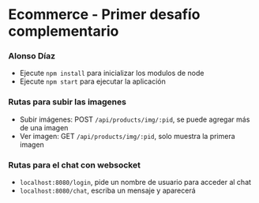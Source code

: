 # Ecommerce - Primer desafío complementario

### Alonso Díaz

- Ejecute `npm install` para inicializar los modulos de node
- Ejecute `npm start` para ejecutar la aplicación

### Rutas para subir las imagenes

- Subir imágenes: POST `/api/products/img/:pid`, se puede agregar más de una imagen
- Ver imagen: GET `/api/products/img/:pid`, solo muestra la primera imagen

### Rutas para el chat con websocket

- `localhost:8080/login`, pide un nombre de usuario para acceder al chat
- `localhost:8080/chat`, escriba un mensaje y aparecerá
